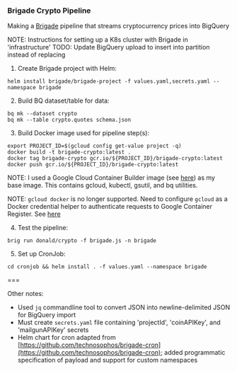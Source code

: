 ### Brigade Crypto Pipeline

Making a [Brigade](https://brigade.sh/) pipeline that streams cryptocurrency prices into BigQuery 

NOTE: Instructions for setting up a K8s cluster with Brigade in 'infrastructure'
TODO: Update BigQuery upload to insert into partition instead of replacing

1. Create Brigade project with Helm:
```
helm install brigade/brigade-project -f values.yaml,secrets.yaml --namespace brigade
```

2. Build BQ dataset/table for data:
```
bq mk --dataset crypto
bq mk --table crypto.quotes schema.json
```

3. Build Docker image used for pipeline step(s):
```
export PROJECT_ID=$(gcloud config get-value project -q)
docker build -t brigade-crypto:latest .
docker tag brigade-crypto gcr.io/${PROJECT_ID}/brigade-crypto:latest
docker push gcr.io/${PROJECT_ID}/brigade-crypto:latest
```

NOTE: I used a Google Cloud Container Builder image (see [here](https://github.com/GoogleCloudPlatform/cloud-builders/tree/master/gcloud)) as my base image.  This contains gcloud, kubectl, gsutil, and bq utilities.

NOTE: `gcloud docker` is no longer supported.  Need to configure `gcloud` as a Docker credential helper to authenticate requests to Google Container Register.  See [here](https://cloud.google.com/container-registry/docs/support/deprecation-notices#gcloud-docker')

4. Test the pipeline:
```
brig run donald/crypto -f brigade.js -n brigade
```

5. Set up CronJob:
```
cd cronjob && helm install . -f values.yaml --namespace brigade
```

===

Other notes:
* Used `jq` commandline tool to convert JSON into newline-delimited JSON for BigQuery import
* Must create `secrets.yaml` file containing 'projectId', 'coinAPIKey', and 'mailgunAPIKey' secrets 
* Helm chart for cron adapted from [https://github.com/technosophos/brigade-cron](https://github.com/technosophos/brigade-cron); added programmatic specification of payload and support for custom namespaces